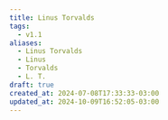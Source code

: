 ```yaml
---
title: Linus Torvalds
tags:
  - v1.1
aliases:
  - Linus Torvalds
  - Linus
  - Torvalds
  - L. T.
draft: true
created_at: 2024-07-08T17:33:33-03:00
updated_at: 2024-10-09T16:52:05-03:00
---
```

